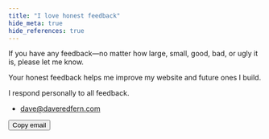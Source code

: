 ```yaml
---
title: "I love honest feedback"
hide_meta: true
hide_references: true
---
```


If you have any feedback—no matter how large, small, good, bad, or ugly it is, please let me know.

Your honest feedback helps me improve my website and future ones I build.

I respond personally to all feedback.

* [dave@daveredfern.com](mailto:dave@daveredfern.com)

<button class="copy-email">Copy email</button>
<script>
    var copyButton = document.querySelector('.copy-email');
    copyButton.addEventListener('click', function(e) {
        navigator.clipboard.writeText('dave@daveredfern.com').then(function() {
            copyButton.innerHTML = "Copied email";
            window.setTimeout(function() {
                copyButton.innerHTML = "Copy email";
            }, 3000);
        });
    });
</script>